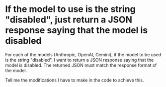 # If the model to use is the string "disabled", just return a JSON response saying that the model is disabled

For each of the models (Anthropic, OpenAI, Gemini), if the model to be used is the string "disabled", 
I want to return a JSON response saying that the model is disabled.
The returned JSON must match the response format of the model.

Tell me the modifications I have to make in the code to achieve this.
